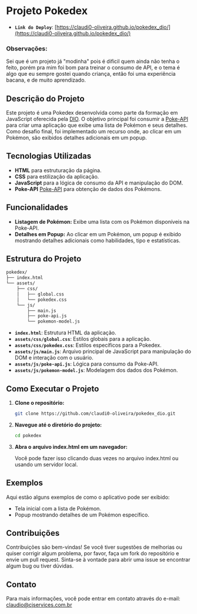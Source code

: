 # Projeto Pokedex

- **`Link do Deploy`**: [https://claudi0-oliveira.github.io/pokedex_dio/](https://claudi0-oliveira.github.io/pokedex_dio/)

### Observações:
Sei que é um projeto já "modinha" pois é dificil quem ainda não tenha o feito, porém pra mim foi bom para treinar o consumo de API, e o tema é algo que eu sempre gostei quando criança, então foi uma experiência bacana, e de muito aprendizado.

## Descrição do Projeto

Este projeto é uma Pokedex desenvolvida como parte da formação em JavaScript oferecida pela [DIO](https://www.dio.me). O objetivo principal foi consumir a [Poke-API](https://pokeapi.co/) para criar uma aplicação que exibe uma lista de Pokémon e seus detalhes. Como desafio final, foi implementado um recurso onde, ao clicar em um Pokémon, são exibidos detalhes adicionais em um popup.

## Tecnologias Utilizadas

- **HTML** para estruturação da página.
- **CSS** para estilização da aplicação.
- **JavaScript** para a lógica de consumo da API e manipulação do DOM.
- **Poke-API** [Poke-API](https://pokeapi.co/) para obtenção de dados dos Pokémons.

## Funcionalidades

- **Listagem de Pokémon:** Exibe uma lista com os Pokémon disponíveis na Poke-API.
- **Detalhes em Popup:** Ao clicar em um Pokémon, um popup é exibido mostrando detalhes adicionais como habilidades, tipo e estatísticas.

## Estrutura do Projeto
```markdown
pokedex/
├── index.html
└── assets/
    ├── css/
    │   ├── global.css
    │   └── pokedex.css
    └── js/
        ├── main.js
        ├── poke-api.js
        └── pokemon-model.js
```

- **`index.html`**: Estrutura HTML da aplicação.
- **`assets/css/global.css`**: Estilos globais para a aplicação.
- **`assets/css/pokedex.css`**: Estilos específicos para a Pokedex.
- **`assets/js/main.js`**: Arquivo principal de JavaScript para manipulação do DOM e interação com o usuário.
- **`assets/js/poke-api.js`**: Lógica para consumo da Poke-API.
- **`assets/js/pokemon-model.js`**: Modelagem dos dados dos Pokémon.

## Como Executar o Projeto

1. **Clone o repositório:**

   ```bash
   git clone https://github.com/claudi0-oliveira/pokedex_dio.git
   ```

2. **Navegue até o diretório do projeto:**

   ```bash
   cd pokedex
   ```

3. **Abra o arquivo index.html em um navegador:**

    Você pode fazer isso clicando duas vezes no arquivo index.html ou usando um servidor local.

## Exemplos

Aqui estão alguns exemplos de como o aplicativo pode ser exibido:

- Tela inicial com a lista de Pokémon.
- Popup mostrando detalhes de um Pokémon específico.

## Contribuições

Contribuições são bem-vindas! Se você tiver sugestões de melhorias ou quiser corrigir algum problema, por favor, faça um fork do repositório e envie um pull request. Sinta-se à vontade para abrir uma issue se encontrar algum bug ou tiver dúvidas.

## Contato

Para mais informações, você pode entrar em contato através do e-mail: claudio@cjservices.com.br